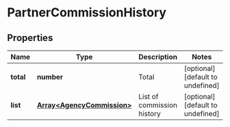 # PartnerCommissionHistory

## Properties

Name | Type | Description | Notes
------------ | ------------- | ------------- | -------------
**total** | **number** | Total | [optional] [default to undefined]
**list** | [**Array&lt;AgencyCommission&gt;**](AgencyCommission.md) | List of commission history | [optional] [default to undefined]

